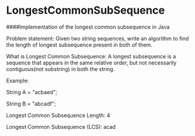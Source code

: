 # LongestCommonSubSequence

####Implementation of the longest common subsequence in Java

Problem statement: Given two string sequences, write an algo­rithm to find the length of longest subsequence present in both of them.

What is Longest Common Subsequence: A longest subsequence is a sequence that appears in the same relative order, but not necessarily contiguous(not sub­string) in both the string.

Example:

String A = "acbaed";

String B = "abcadf";

Longest Common Subsequence Length: 4

Longest Common Subsequence (LCS): acad 

